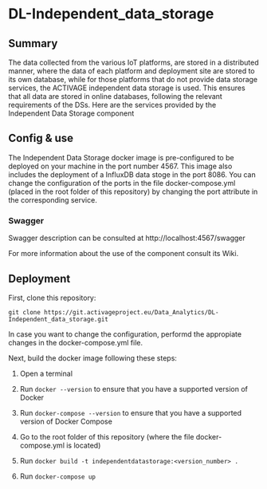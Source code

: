 # DL-Independent_data_storage

## Summary
The data collected from the various IoT platforms, are stored in a distributed manner, where the data of each platform and deployment site are stored to its own database, while for those platforms that do not provide data storage services, the ACTIVAGE independent data storage is used. This ensures that all data are stored in online databases, following the relevant requirements of the DSs. Here are the services provided by the Independent Data Storage component

## Config & use
The Independent Data Storage docker image is pre-configured to be deployed on your machine in the port number 4567. This image also includes the deployment of a InfluxDB data stoge in the port 8086. 
You can change the configuration of the ports in the file docker-compose.yml (placed in the root folder of this repository) by changing the port attribute in the corresponding service.

### Swagger 
Swagger description can be consulted at http://localhost:4567/swagger

For more information about the use of the component consult its Wiki.


## Deployment
First, clone this repository:

`git clone https://git.activageproject.eu/Data_Analytics/DL-Independent_data_storage.git`

In case you want to change the configuration, performd the appropiate changes in the docker-compose.yml file.

Next, build the docker image following these steps:
1) Open a terminal

2) Run `docker --version` to ensure that you have a supported version of Docker
 
3) Run `docker-compose --version` to ensure that you have a supported version of Docker Compose

4) Go to the root folder of this repository (where the file docker-compose.yml is located)

5) Run `docker build -t independentdatastorage:<version_number> . `

6) Run `docker-compose up`